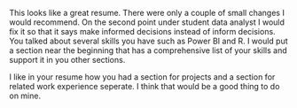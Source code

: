 This looks like a great resume. There were only a couple of small changes I would recommend. On the second point under student data analyst I would fix it so that it says make informed decisions instead of inform decisions. You talked about several skills you have such as Power BI and R. I would put a section near the beginning that has a comprehensive list of your skills and support it in you other sections.

I like in your resume how you had a section for projects and a section for related work experience seperate. I think that would be a good thing to do on mine.

